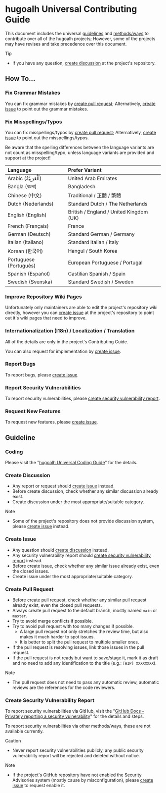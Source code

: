 # hugoalh Universal Contributing Guide

This document includes the universal [guidelines](#guideline) and [methods/ways](#how-to) to contribute over all of the hugoalh projects; However, some of the projects may have revises and take precedence over this document.

> [!TIP]
> - If you have any question, [create discussion](#create-discussion) at the project's repository.

## How To...

### Fix Grammar Mistakes

You can fix grammar mistakes by [create pull request](#create-pull-request); Alternatively, [create issue](#create-issue) to point out the grammar mistakes.

### Fix Misspellings/Typos

You can fix misspellings/typos by [create pull request](#create-pull-request); Alternatively, [create issue](#create-issue) to point out the misspellings/typos.

Be aware that the spelling differences between the language variants are not count as misspelling/typo, unless language variants are provided and support at the project!

| **Language** | **Prefer Variant** |
|:--|:--|
| Arabic (اَلْعَرَبِيَّةُ) | United Arab Emirates |
| Bangla (বাংলা) | Bangladesh |
| Chinese (中文) | Traditional / 正體 / 繁體 |
| Dutch (Nederlands) | Standard Dutch / The Netherlands |
| English (English) | British / England / United Kingdom (UK) |
| French (Français) | France |
| German (Deutsch) | Standard German / Germany |
| Italian (Italiano) | Standard Italian / Italy |
| Korean (한국어) | Hangul / South Korea |
| Portuguese (Português) | European Portuguese / Portugal |
| Spanish (Español) | Castilian Spanish / Spain |
| Swedish (Svenska) | Standard Swedish / Sweden |

### Improve Repository Wiki Pages

Unfortunately only maintainers are able to edit the project's repository wiki directly, however you can [create issue](#create-issue) at the project's repository to point out it's wiki pages that need to improve.

### Internationalization (I18n) / Localization / Translation

All of the details are only in the project's Contributing Guide.

You can also request for implementation by [create issue](#create-issue).

### Report Bugs

To report bugs, please [create issue](#create-issue).

### Report Security Vulnerabilities

To report security vulnerabilities, please [create security vulnerability report](#create-security-vulnerability-report).

### Request New Features

To request new features, please [create issue](#create-issue).

## Guideline

### Coding

Please visit the "[hugoalh Universal Coding Guide](./universal-coding.md)" for the details.

### Create Discussion

- Any report or request should [create issue](#create-issue) instead.
- Before create discussion, check whether any similar discussion already exist.
- Create discussion under the most appropriate/suitable category.

> [!NOTE]
> - Some of the project's repository does not provide discussion system, please [create issue](#create-issue) instead.

### Create Issue

- Any question should [create discussion](#create-discussion) instead.
- Any security vulnerability report should [create security vulnerability report](#create-security-vulnerability-report) instead.
- Before create issue, check whether any similar issue already exist, even the closed issues.
- Create issue under the most appropriate/suitable category.

### Create Pull Request

- Before create pull request, check whether any similar pull request already exist, even the closed pull requests.
- Always create pull request to the default branch, mostly named `main` or `master`.
- Try to avoid merge conflicts if possible.
- Try to avoid pull request with too many changes if possible.
  - A large pull request not only stretches the review time, but also makes it much harder to spot issues.
  - It is better to split the pull request to multiple smaller ones.
- If the pull request is resolving issues, link those issues in the pull request.
- If the pull request is not ready but want to save/stage it, mark it as draft and no need to add any identification to the title (e.g.: `[WIP] XXXXXXXX`).

> [!NOTE]
> - The pull request does not need to pass any automatic review, automatic reviews are the references for the code reviewers.

### Create Security Vulnerability Report

To report security vulnerabilities via GitHub, visit the "[GitHub Docs - Privately reporting a security vulnerability](https://docs.github.com/en/code-security/security-advisories/guidance-on-reporting-and-writing-information-about-vulnerabilities/privately-reporting-a-security-vulnerability)" for the details and steps.

To report security vulnerabilities via other methods/ways, these are not available currently.

> [!CAUTION]
> - Never report security vulnerabilities publicly, any public security vulnerability report will be rejected and deleted without notice.

> [!NOTE]
> - If the project's GitHub repository have not enabled the Security Advisories system (mostly cause by misconfiguration), please [create issue](#create-issue) to request enable it.

